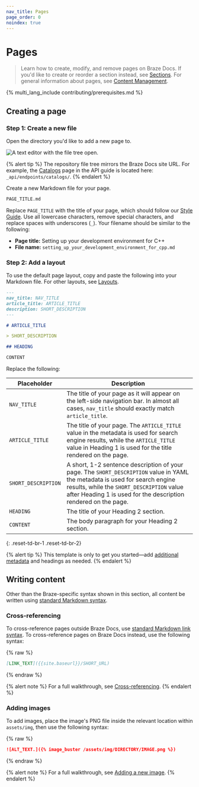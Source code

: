 ```yaml
---
nav_title: Pages
page_order: 0
noindex: true
---
```


# Pages

> Learn how to create, modify, and remove pages on Braze Docs. If you'd like to create or reorder a section instead, see [Sections]({{site.baseurl}}/contributing/content_management/sections/). For general information about pages, see [Content Management]({{site.baseurl}}/contributing/content_management/#pages).

{% multi_lang_include contributing/prerequisites.md %}

## Creating a page

### Step 1: Create a new file

Open the directory you'd like to add a new page to.

![A text editor with the file tree open.]()

{% alert tip %}
The repository file tree mirrors the Braze Docs site URL. For example, the [Catalogs]({{site.baseurl}}/api/endpoints/catalogs/) page in the API guide is located here: `_api/endpoints/catalogs/`.
{% endalert %}

Create a new Markdown file for your page.

```bash
PAGE_TITLE.md
```

Replace `PAGE_TITLE` with the title of your page, which should follow our [Style Guide]({{site.baseurl}}/contributing/style_guide/). Use all lowercase characters, remove special characters, and replace spaces with underscores (`_`). Your filename should be similar to the following:

- **Page title:** Setting up your development environment for C++
- **File name:** `setting_up_your_development_environment_for_cpp.md`

### Step 2: Add a layout

To use the default page layout, copy and paste the following into your Markdown file. For other layouts, see [Layouts]({{site.baseurl}}/contributing/yaml_front_matter/page_layouts/).

```markdown
---
nav_title: NAV_TITLE
article_title: ARTICLE_TITLE
description: SHORT_DESCRIPTION
---

# ARTICLE_TITLE

> SHORT_DESCRIPTION

## HEADING

CONTENT
```

Replace the following:

| Placeholder         | Description                                                                                                                                                                                                                                 |
|---------------------|---------------------------------------------------------------------------------------------------------------------------------------------------------------------------------------------------------------------------------------------|
| `NAV_TITLE`         | The title of your page as it will appear on the left-side navigation bar. In almost all cases, `nav_title` should exactly match `article_title`.                                 |
| `ARTICLE_TITLE`     | The title of your page. The `ARTICLE_TITLE` value in the metadata is used for search engine results, while the `ARTICLE_TITLE` value in Heading 1 is used for the title rendered on the page.                                               |
| `SHORT_DESCRIPTION` | A short, 1-2 sentence description of your page. The `SHORT_DESCRIPTION` value in YAML the metadata is used for search engine results, while the `SHORT_DESCRIPTION` value after Heading 1 is used for the description rendered on the page. |
| `HEADING`           | The title of your Heading 2 section.                                                                                                                                                                                                        |
| `CONTENT`           | The body paragraph for your Heading 2 section.                                                                                                                                                                                              |
{: .reset-td-br-1 .reset-td-br-2}

{% alert tip %}
This template is only to get you started&#8212;add [additional metadata]({{site.baseurl}}/contributing/yaml_front_matter/metadata/) and headings as needed.
{% endalert %}

## Writing content

Other than the Braze-specific syntax shown in this section, all content be written using [standard Markdown syntax](https://www.markdownguide.org/basic-syntax/).

### Cross-referencing

To cross-reference pages outside Braze Docs, use [standard Markdown link syntax](https://www.markdownguide.org/basic-syntax/#links). To cross-reference pages on Braze Docs instead, use the following syntax:

{% raw %}
```markdown
[LINK_TEXT]({{site.baseurl}}/SHORT_URL)
```
{% endraw %}

{% alert note %}
For a full walkthrough, see [Cross-referencing]({{site.baseurl}}/contributing/content_management/cross_referencing/).
{% endalert %}

### Adding images

To add images, place the image's PNG file inside the relevant location within `assets/img`, then use the following syntax:

{% raw %}
```markdown
![ALT_TEXT.]({% image_buster /assets/img/DIRECTORY/IMAGE.png %})
```
{% endraw %}

{% alert note %}
For a full walkthrough, see [Adding a new image]({{site.baseurl}}/contributing/content_management/images/).
{% endalert %}
